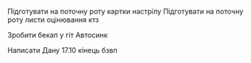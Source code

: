 Підготувати на поточну роту картки настрілу
Підготувати на поточну роту листи оцінювання ктз

Зробити бекап у гіт
Автосинк 

Написати Дану 17.10 кінець бзвп